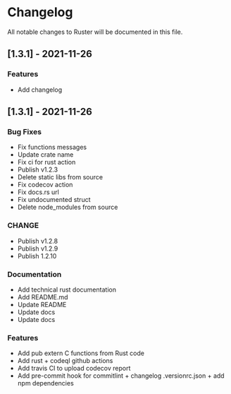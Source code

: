 # Changelog
All notable changes to Ruster will be documented in this file.

## [1.3.1] - 2021-11-26

### Features

- Add changelog

## [1.3.1] - 2021-11-26

### Bug Fixes

- Fix functions messages
- Update crate name
- Fix ci for rust action
- Publish v1.2.3
- Delete static libs from source
- Fix codecov action
- Fix docs.rs url
- Fix undocumented struct
- Delete node_modules from source

### CHANGE

- Publish v1.2.8
- Publish v1.2.9
- Publish 1.2.10

### Documentation

- Add technical rust documentation
- Add README.md
- Update README
- Update docs
- Update docs

### Features

- Add pub extern C functions from Rust code
- Add rust + codeql github actions
- Add travis CI to upload codecov report
- Add pre-commit hook for commitlint + changelog .versionrc.json + add npm dependencies

<!-- generated by git-cliff -->
